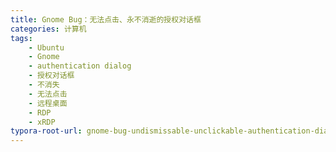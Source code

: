 ```yaml
---
title: Gnome Bug：无法点击、永不消逝的授权对话框
categories: 计算机
tags:
    - Ubuntu
    - Gnome
    - authentication dialog
    - 授权对话框
    - 不消失
    - 无法点击
    - 远程桌面
    - RDP
    - xRDP
typora-root-url: gnome-bug-undismissable-unclickable-authentication-dialog
---
```

